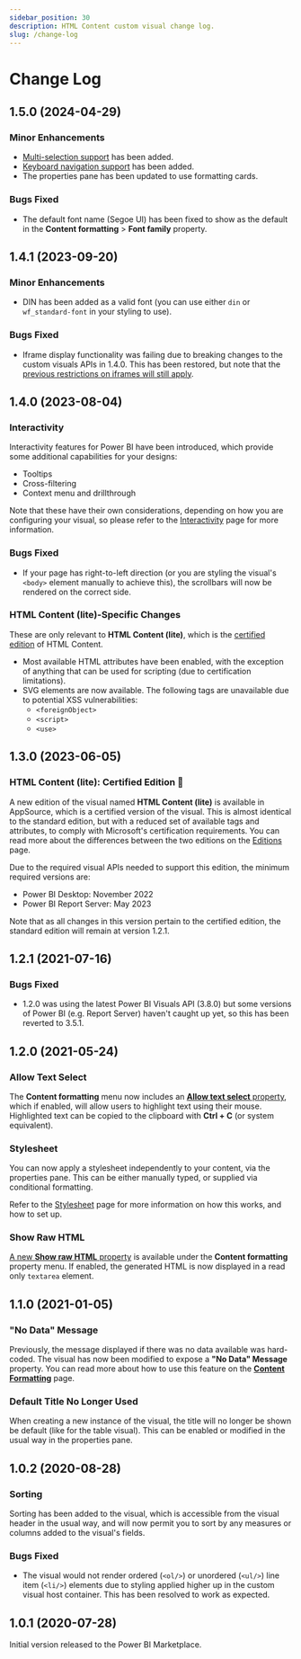 ```yaml
---
sidebar_position: 30
description: HTML Content custom visual change log.
slug: /change-log
---
```


# Change Log

## 1.5.0 (2024-04-29)

### Minor Enhancements

- [Multi-selection support](https://learn.microsoft.com/en-us/power-bi/developer/visuals/supportsmultivisualselection-feature) has been added.
- [Keyboard navigation support](https://learn.microsoft.com/en-us/power-bi/developer/visuals/supportskeyboardfocus-feature) has been added.
- The properties pane has been updated to use formatting cards.

### Bugs Fixed

- The default font name (Segoe UI) has been fixed to show as the default in the **Content formatting** > **Font family** property.

## 1.4.1 (2023-09-20)

### Minor Enhancements

- DIN has been added as a valid font (you can use either `din` or `wf_standard-font` in your styling to use).

### Bugs Fixed

- Iframe display functionality was failing due to breaking changes to the custom visuals APIs in 1.4.0. This has been restored, but note that the [previous restrictions on iframes will still apply](limitations).

## 1.4.0 (2023-08-04)

### Interactivity

Interactivity features for Power BI have been introduced, which provide some additional capabilities for your designs:

- Tooltips
- Cross-filtering
- Context menu and drillthrough

Note that these have their own considerations, depending on how you are configuring your visual, so please refer to the [Interactivity](docs/interactivity) page for more information.

### Bugs Fixed

- If your page has right-to-left direction (or you are styling the visual's `<body>` element manually to achieve this), the scrollbars will now be rendered on the correct side.

### HTML Content (lite)-Specific Changes

These are only relevant to **HTML Content (lite)**, which is the [certified edition](visual-editions#lite-certified) of HTML Content.

- Most available HTML attributes have been enabled, with the exception of anything that can be used for scripting (due to certification limitations).
- SVG elements are now available. The following tags are unavailable due to potential XSS vulnerabilities:
  - `<foreignObject>`
  - `<script>`
  - `<use>`

## 1.3.0 (2023-06-05)

### HTML Content (lite): Certified Edition 🚀

A new edition of the visual named **HTML Content (lite)** is available in AppSource, which is a certified version of the visual. This is almost identical to the standard edition, but with a reduced set of available tags and attributes, to comply with Microsoft's certification requirements. You can read more about the differences between the two editions on the [Editions](visual-editions) page.

Due to the required visual APIs needed to support this edition, the minimum required versions are:

- Power BI Desktop: November 2022
- Power BI Report Server: May 2023

Note that as all changes in this version pertain to the certified edition, the standard edition will remain at version 1.2.1.

## 1.2.1 (2021-07-16)

### Bugs Fixed

- 1.2.0 was using the latest Power BI Visuals API (3.8.0) but some versions of Power BI (e.g. Report Server) haven't caught up yet, so this has been reverted to 3.5.1.

## 1.2.0 (2021-05-24)

### Allow Text Select

The **Content formatting** menu now includes an [**Allow text select** property](properties-content-formatting#allow-text-select), which if enabled, will allow users to highlight text using their mouse. Highlighted text can be copied to the clipboard with **Ctrl + C** (or system equivalent).

### Stylesheet

You can now apply a stylesheet independently to your content, via the properties pane. This can be either manually typed, or supplied via conditional formatting.

Refer to the [Stylesheet](properties-stylesheet) page for more information on how this works, and how to set up.

### Show Raw HTML

[A new **Show raw HTML** property](properties-content-formatting#show-raw-html) is available under the **Content formatting** property menu. If enabled, the generated HTML is now displayed in a read only `textarea` element.

## 1.1.0 (2021-01-05)

### "No Data" Message

Previously, the message displayed if there was no data available was hard-coded. The visual has now been modified to expose a **"No Data" Message** property. You can read more about how to use this feature on the [**Content Formatting**](properties-content-formatting#no-data-message) page.

### Default Title No Longer Used

When creating a new instance of the visual, the title will no longer be shown be default (like for the table visual). This can be enabled or modified in the usual way in the properties pane.

## 1.0.2 (2020-08-28)

### Sorting

Sorting has been added to the visual, which is accessible from the visual header in the usual way, and will now permit you to sort by any measures or columns added to the visual's fields.

### Bugs Fixed

- The visual would not render ordered (`<ol/>`) or unordered (`<ul/>`) line item (`<li/>`) elements due to styling applied higher up in the custom visual host container. This has been resolved to work as expected.

## 1.0.1 (2020-07-28)

Initial version released to the Power BI Marketplace.
